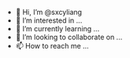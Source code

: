 - 👋 Hi, I’m @sxcyliang
- 👀 I’m interested in ...
- 🌱 I’m currently learning ...
- 💞️ I’m looking to collaborate on ...
- 📫 How to reach me ...

<!---
sxcyliang/sxcyliang is a ✨ special ✨ repository because its `README.md` (this file) appears on your GitHub profile.
You can click the Preview link to take a look at your changes.
--->
